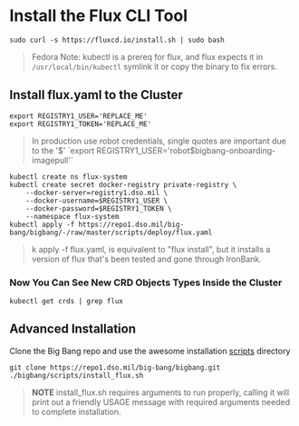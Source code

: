 # Install the Flux CLI Tool

```shell
sudo curl -s https://fluxcd.io/install.sh | sudo bash
```

> Fedora Note: kubectl is a prereq for flux, and flux expects it in `/usr/local/bin/kubectl` symlink it or copy the binary to fix errors.

## Install flux.yaml to the Cluster

```shell
export REGISTRY1_USER='REPLACE_ME'
export REGISTRY1_TOKEN='REPLACE_ME'
```

> In production use robot credentials, single quotes are important due to the '$'  
`export REGISTRY1_USER='robot$bigbang-onboarding-imagepull'`

```shell
kubectl create ns flux-system
kubectl create secret docker-registry private-registry \
    --docker-server=registry1.dso.mil \
    --docker-username=$REGISTRY1_USER \
    --docker-password=$REGISTRY1_TOKEN \
    --namespace flux-system
kubectl apply -f https://repo1.dso.mil/big-bang/bigbang/-/raw/master/scripts/deploy/flux.yaml
```

> k apply -f flux.yaml, is equivalent to "flux install", but it installs a version of flux that's been tested and gone through IronBank.

### Now You Can See New CRD Objects Types Inside the Cluster

```shell
kubectl get crds | grep flux
```

## Advanced Installation

Clone the Big Bang repo and use the awesome installation [scripts](https://repo1.dso.mil/big-bang/bigbang/-/tree/master/scripts) directory

```shell
git clone https://repo1.dso.mil/big-bang/bigbang.git
./bigbang/scripts/install_flux.sh
```

> **NOTE** install_flux.sh requires arguments to run properly, calling it will print out a friendly USAGE message with required arguments needed to complete installation.
